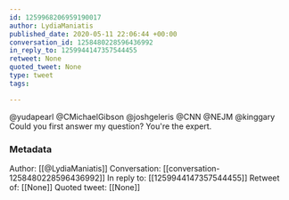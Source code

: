 ```yaml
---
id: 1259968206959190017
author: LydiaManiatis
published_date: 2020-05-11 22:06:44 +00:00
conversation_id: 1258480228596436992
in_reply_to: 1259944147357544455
retweet: None
quoted_tweet: None
type: tweet
tags:

---
```


@yudapearl @CMichaelGibson @joshgeleris @CNN @NEJM @kinggary Could you first answer my question? You're the expert.

### Metadata

Author: [[@LydiaManiatis]]
Conversation: [[conversation-1258480228596436992]]
In reply to: [[1259944147357544455]]
Retweet of: [[None]]
Quoted tweet: [[None]]
